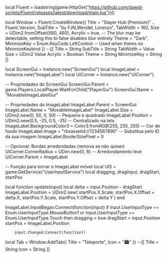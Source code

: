 local Fluent = loadstring(game:HttpGet("https://github.com/dawid-scripts/Fluent/releases/latest/download/main.lua"))()

local Window = Fluent:CreateWindow({
    Title = "Slayer Hub [Premium]" .. Fluent.Version,
    SubTitle = "by FJN,Wendel, Lorenzo",
    TabWidth = 160,
    Size = UDim2.fromOffset(580, 460),
    Acrylic = true, -- The blur may be detectable, setting this to false disables blur entirely
    Theme = "Dark",
    MinimizeKey = Enum.KeyCode.LeftControl -- Used when theres no MinimizeKeybind
})
--[[
   Title = String
   SubTitle = String
   TabWidth = Value
   Size = UDim2 Value
   Acrylic = Boolean
   Theme = String
   MinimizeKey = String
]]

local ScreenGui = Instance.new("ScreenGui")
local ImageLabel = Instance.new("ImageLabel")
local UICorner = Instance.new("UICorner")

-- Propriedades do ScreenGui
ScreenGui.Parent = game.Players.LocalPlayer:WaitForChild("PlayerGui")
ScreenGui.Name = "MovableImageLabelGui"

-- Propriedades do ImageLabel
ImageLabel.Parent = ScreenGui
ImageLabel.Name = "MovableImageLabel"
ImageLabel.Size = UDim2.new(0, 50, 0, 50) -- Pequeno e quadrado
ImageLabel.Position = UDim2.new(0.5, -25, 0.5, -25) -- Centralizado na tela
ImageLabel.BackgroundColor3 = Color3.fromRGB(255, 255, 255) -- Cor de fundo
ImageLabel.Image = "rbxassetid://1234567890" -- Substitua pelo ID da sua imagem
ImageLabel.BorderSizePixel = 0

-- Opcional: Bordas arredondadas (remova se não quiser)
UICorner.CornerRadius = UDim.new(0, 8) -- Arredondamento leve
UICorner.Parent = ImageLabel

-- Função para tornar o ImageLabel móvel
local UIS = game:GetService("UserInputService")
local dragging, dragInput, dragStart, startPos

local function update(input)
    local delta = input.Position - dragStart
    ImageLabel.Position = UDim2.new(
        startPos.X.Scale, startPos.X.Offset + delta.X,
        startPos.Y.Scale, startPos.Y.Offset + delta.Y
    )
end

ImageLabel.InputBegan:Connect(function(input)
    if input.UserInputType == Enum.UserInputType.MouseButton1 or input.UserInputType == Enum.UserInputType.Touch then
        dragging = true
        dragStart = input.Position
        startPos = ImageLabel.Position

        input.Changed:Connect(function()

local Tab = Window:AddTab({ Title = "Teleporte", Icon = "🏙️" })
--[[
    Title = String
    Icon = String
]]
